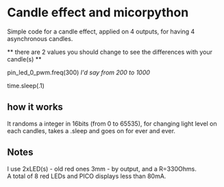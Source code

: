 # Candle effect and micorpython
Simple code for a candle effect, applied on 4 outputs, for having 4 asynchronous candles.

** there are 2 values you should change to see the differences with your candle(s) **

pin_led_0_pwm.freq(300)
_I'd say from 200 to 1000_

time.sleep(.1)

## how it works
It randoms a integer in 16bits (from 0 to 65535), for changing light level on each candles,
takes a .sleep and goes on for ever and ever.

## Notes
I use 2xLED(s) - old red ones 3mm - by output, and a R=330Ohms.
<br>A total of 8 red LEDs and PICO displays less than 80mA.
